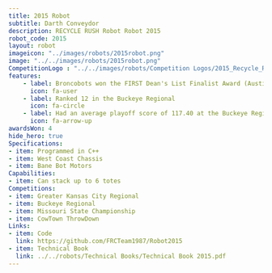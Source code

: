 ```yaml
---
title: 2015 Robot
subtitle: Darth Conveydor 
description: RECYCLE RUSH Robot Robot 2015
robot_code: 2015
layout: robot
imageicon: "../images/robots/2015robot.png"
image: "../../images/robots/2015robot.png"
CompetitionLogo : "../../images/robots/Competition Logos/2015_Recycle_Rush.svg"
features:
    - label: Broncobots won the FIRST Dean's List Finalist Award (Austin Ahern)
      icon: fa-user 
    - label: Ranked 12 in the Buckeye Regional
      icon: fa-circle
    - label: Had an average playoff score of 117.40 at the Buckeye Regional
      icon: fa-arrow-up
awardsWon: 4
hide_hero: true
Specifications:
- item: Programmed in C++
- item: West Coast Chassis
- item: Bane Bot Motors
Capabilities:
- item: Can stack up to 6 totes
Competitions:
- item: Greater Kansas City Regional
- item: Buckeye Regional
- item: Missouri State Championship
- item: CowTown ThrowDown
Links:
- item: Code
  link: https://github.com/FRCTeam1987/Robot2015
- item: Technical Book
  link: ../../robots/Technical Books/Technical Book 2015.pdf
---
```

